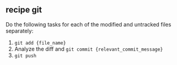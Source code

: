 ## recipe git

Do the following tasks for each of the modified and untracked files separately:

1. `git add {file_name}`
2. Analyze the diff and `git commit {relevant_commit_message}`
3. `git push`